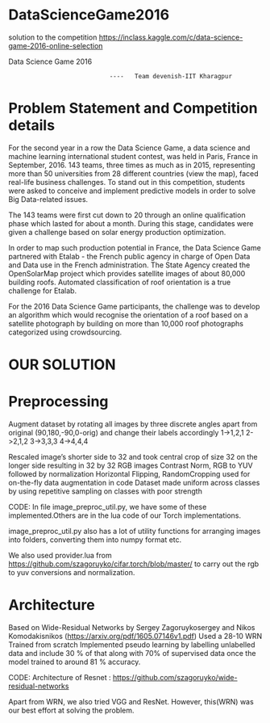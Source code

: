 # DataScienceGame2016
solution to the competition https://inclass.kaggle.com/c/data-science-game-2016-online-selection

 Data Science Game 2016

								----   Team devenish-IIT Kharagpur


# Problem Statement and Competition details
For the second year in a row the Data Science Game, a data science and machine learning international student contest, was held in Paris, France in September, 2016. 143 teams, three times as much as in 2015, representing more than 50 universities from 28 different countries (view the map), faced real-life business challenges. To stand out in this competition, students were asked to conceive and implement predictive models in order to solve Big Data-related issues.

The 143 teams were first cut down to 20 through an online qualification phase which lasted for about a month. During this stage, candidates were given a challenge based on solar energy production optimization.

In order to map such production potential in France, the Data Science Game partnered with Etalab - the French public agency in charge of Open Data and Data use in the French administration. The State Agency created the OpenSolarMap project which provides satellite images of about 80,000 building roofs. Automated classification of roof orientation is a true challenge for Etalab.

For the 2016 Data Science Game participants, the challenge was to develop an algorithm which would recognise the orientation of a roof based on a satellite photograph by building on more than 10,000 roof photographs categorized using crowdsourcing.

# OUR SOLUTION

# Preprocessing

Augment dataset by rotating all images by three discrete angles apart from original (90,180,-90,0-orig) and change their labels accordingly
1->1,2,1
2->2,1,2
3->3,3,3
4->4,4,4

Rescaled image’s shorter side to 32 and took central crop of size 32 on the longer side resulting in 32 by 32 RGB images
Contrast Norm, RGB to YUV followed by normalization
Horizontal Flipping, RandomCropping used for on-the-fly data augmentation in code
Dataset made uniform across classes by using repetitive sampling on classes with poor strength

CODE: In file image_preproc_util.py, we have some of these implemented.Others are in the lua code of our Torch implementations.

image_preproc_util.py also has a lot of utility functions for arranging images into folders, converting them into numpy format etc.

We also used provider.lua from https://github.com/szagoruyko/cifar.torch/blob/master/ to carry out the rgb to yuv conversions and normalization.

# Architecture

Based on Wide-Residual Networks by Sergey Zagoruykosergey and Nikos Komodakisnikos (https://arxiv.org/pdf/1605.07146v1.pdf)
Used a  28-10 WRN
Trained from scratch 
Implemented pseudo learning by labelling unlabelled data and include 30 % of that along with 70% of supervised data once the model trained to around 81 % accuracy.


CODE: Architecture of Resnet : https://github.com/szagoruyko/wide-residual-networks

Apart from WRN, we also tried VGG and ResNet. However, this(WRN) was our best effort at solving the problem.




